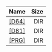|Name|Size|
|:---|---:|
|[[D64]]([D64]/index.html)|DIR|
|[[D81]]([D81]/index.html)|DIR|
|[[PRG]]([PRG]/index.html)|DIR|
